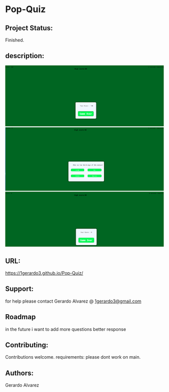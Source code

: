 # Pop-Quiz

## Project Status:

Finished.

## description:

   <img src="./Assests/style/images/game over.png" alt="game over"/>
      <img src="./Assests/style/images/question 1.png" alt="game over"/>
         <img src="./Assests/style/images/question 2.png" alt="game over"/>

## URL:

https://1gerardo3.github.io/Pop-Quiz/

## Support:

for help please contact Gerardo Alvarez @ 1gerardo3@gmail.com

## Roadmap

in the future i want to add more questions
better response

## Contributing:

Contributions welcome.
requirements:
please dont work on main.

## Authors:

Gerardo Alvarez

